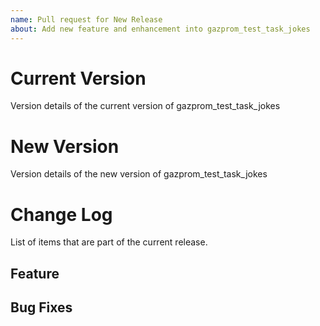 ```yaml
---
name: Pull request for New Release
about: Add new feature and enhancement into gazprom_test_task_jokes
---
```


# Current Version
Version details of the current version of gazprom_test_task_jokes

# New Version
Version details of the new version of gazprom_test_task_jokes

# Change Log
List of items that are part of the current release.

## Feature


## Bug Fixes

